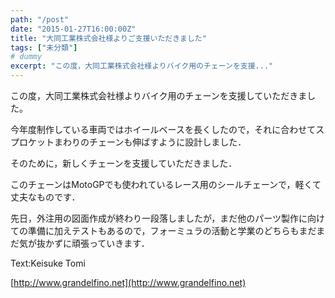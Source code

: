 ```yaml
---
path: "/post"
date: "2015-01-27T16:00:00Z"
title: "大同工業株式会社様よりご支援いただきました"
tags: ["未分類"]
# dummy
excerpt: "この度，大同工業株式会社様よりバイク用のチェーンを支援..."
---
```




[](27-1.jpg)

この度，大同工業株式会社様よりバイク用のチェーンを支援していただきました。

今年度制作している車両ではホイールベースを長くしたので，それに合わせてスプロケットまわりのチェーンも伸ばすように設計しました．

そのために，新しくチェーンを支援していただきました．

このチェーンはMotoGPでも使われているレース用のシールチェーンで，軽くて丈夫なものです．

先日，外注用の図面作成が終わり一段落しましたが，まだ他のパーツ製作に向けての準備に加えテストもあるので，フォーミュラの活動と学業のどちらもまだまだ気が抜かずに頑張っていきます．

Text:Keisuke Tomi

[http://www.grandelfino.net](http://www.grandelfino.net)

